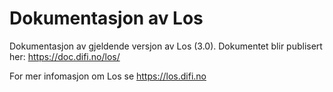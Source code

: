 # Dokumentasjon av Los

Dokumentasjon av gjeldende versjon av Los (3.0). Dokumentet blir publisert her: https://doc.difi.no/los/

For mer infomasjon om Los se https://los.difi.no
